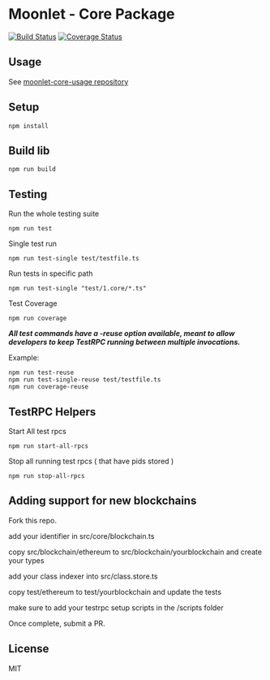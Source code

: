 # Moonlet - Core Package

[![Build Status](https://travis-ci.org/cryptolandtech/moonlet-core.svg?branch=master)](https://travis-ci.org/cryptolandtech/moonlet-core) [![Coverage Status](https://coveralls.io/repos/github/cryptolandtech/moonlet-core/badge.svg)](https://coveralls.io/github/cryptolandtech/moonlet-core)

## Usage

See [moonlet-core-usage repository](https://github.com/cryptolandtech/moonlet-core-usage)

## Setup

`npm install`

## Build lib

`npm run build`

## Testing

Run the whole testing suite

```doc
npm run test
```

Single test run

```doc
npm run test-single test/testfile.ts
```

Run tests in specific path

```doc
npm run test-single "test/1.core/*.ts"
```

Test Coverage

```doc
npm run coverage
```

***All test commands have a -reuse option available, meant to allow developers to keep TestRPC running between multiple invocations.***

Example:

```doc
npm run test-reuse
npm run test-single-reuse test/testfile.ts
npm run coverage-reuse
```

## TestRPC Helpers

Start All test rpcs

```doc
npm run start-all-rpcs
```

Stop all running test rpcs ( that have pids stored )

```doc
npm run stop-all-rpcs
```

## Adding support for new blockchains

Fork this repo.

add your identifier in src/core/blockchain.ts

copy src/blockchain/ethereum to src/blockchain/yourblockchain and create your types

add your class indexer into src/class.store.ts

copy test/ethereum to test/yourblockchain and update the tests

make sure to add your testrpc setup scripts in the /scripts folder

Once complete, submit a PR.

## License

MIT